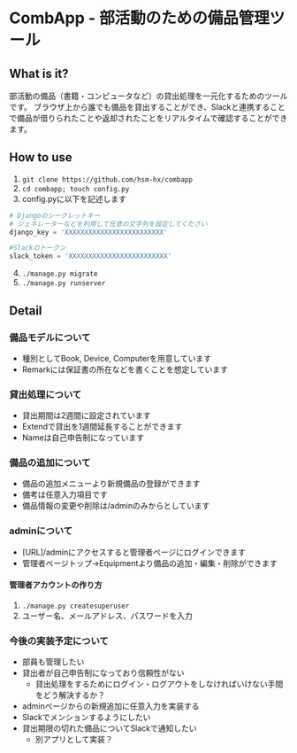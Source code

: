 # CombApp - 部活動のための備品管理ツール

## What is it?
部活動の備品（書籍・コンピュータなど）の貸出処理を一元化するためのツールです。
ブラウザ上から誰でも備品を貸出することができ、Slackと連携することで備品が借りられたことや返却されたことをリアルタイムで確認することができます。

## How to use
1. `git clone https://github.com/hsm-hx/combapp`
2. `cd combapp; touch config.py`
3. config.pyに以下を記述します
``` python config.py
# Djangoのシークレットキー
# ジェネレーターなどを利用して任意の文字列を設定してください
django_key = 'XXXXXXXXXXXXXXXXXXXXXXXXX'

#Slackのトークン
slack_token = 'XXXXXXXXXXXXXXXXXXXXXXXXX'
```
4. `./manage.py migrate`
5. `./manage.py runserver`

## Detail
### 備品モデルについて
* 種別としてBook, Device, Computerを用意しています
* Remarkには保証書の所在などを書くことを想定しています

### 貸出処理について
* 貸出期間は2週間に設定されています
* Extendで貸出を1週間延長することができます
* Nameは自己申告制になっています

### 備品の追加について
* 備品の追加メニューより新規備品の登録ができます
* 備考は任意入力項目です
* 備品情報の変更や削除は/adminのみからとしています

### adminについて
* [URL]/adminにアクセスすると管理者ページにログインできます
* 管理者ページトップ→Equipmentより備品の追加・編集・削除ができます

#### 管理者アカウントの作り方
1. `./manage.py createsuperuser`
2. ユーザー名、メールアドレス、パスワードを入力

### 今後の実装予定について
* 部員も管理したい
* 貸出者が自己申告制になっており信頼性がない
  * 貸出処理をするためにログイン・ログアウトをしなければいけない手間をどう解決するか？
* adminページからの新規追加に任意入力を実装する
* Slackでメンションするようにしたい
* 貸出期限の切れた備品についてSlackで通知したい
  * 別アプリとして実装？
